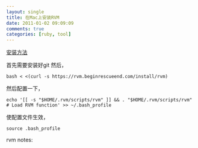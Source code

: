 ```yaml
---
layout: single
title: 在Mac上安装RVM
date: 2011-01-02 09:09:09
comments: true
categories: [ruby, tool]
---
```


[安装方法](http://beginrescueend.com/rvm/install/)

首先需要安装好git
然后，

```
bash < <(curl -s https://rvm.beginrescueend.com/install/rvm)
```

然后配置一下，

```
echo '[[ -s "$HOME/.rvm/scripts/rvm" ]] && . "$HOME/.rvm/scripts/rvm" # Load RVM function' >> ~/.bash_profile
```

使配置文件生效，

```
source .bash_profile
```

rvm notes:

